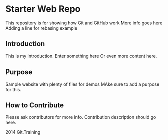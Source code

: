 # Starter Web Repo

This repository is for showing how Git and GitHub work
More info goes here
Adding a line for rebasing example

## Introduction

This is my introduction.
Enter something here
Or even more content here.

## Purpose

Sample website with plenty of files for demos
MAke sure to add a purpose for this.

## How to Contribute

Please ask contributors for more info.
Contribution description should go here.

2014 Git.Training